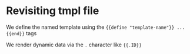 # Revisiting tmpl file

We define the named template using the `{{define "template-name"}} ... {{end}}` tags

We render dynamic data via the `.` character like `{{.ID}}`
